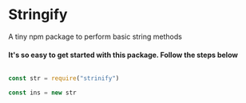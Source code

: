 # Stringify
A tiny npm package to perform basic string methods

<h4>It's so easy to get started with this package. Follow the steps below</h4>

```javascript

const str = require("strinify")

const ins = new str

```
